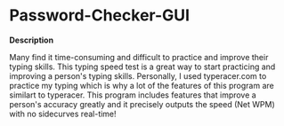 # Password-Checker-GUI

**Description**

Many find it time-consuming and difficult to practice and improve their typing skills. This typing speed test is a great way to start practicing and improving a person's typing skills. Personally, I used typeracer.com to practice my typing which is why a lot of the features of this program are similart to typeracer. This program includes features that improve a person's accuracy greatly and it precisely outputs the speed (Net WPM) with no sidecurves real-time!

